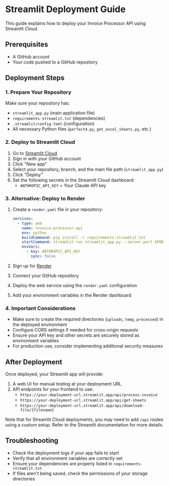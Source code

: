 # Streamlit Deployment Guide

This guide explains how to deploy your Invoice Processor API using Streamlit Cloud.

## Prerequisites

- A GitHub account
- Your code pushed to a GitHub repository

## Deployment Steps

### 1. Prepare Your Repository

Make sure your repository has:
- `streamlit_app.py` (main application file)
- `requirements-streamlit.txt` (dependencies)
- `.streamlit/config.toml` (configuration)
- All necessary Python files (`perfect4.py`, `get_excel_sheets.py`, etc.)

### 2. Deploy to Streamlit Cloud

1. Go to [Streamlit Cloud](https://streamlit.io/cloud)
2. Sign in with your GitHub account
3. Click "New app"
4. Select your repository, branch, and the main file path (`streamlit_app.py`)
5. Click "Deploy"
6. Set the following secrets in the Streamlit Cloud dashboard:
   - `ANTHROPIC_API_KEY` = Your Claude API key

### 3. Alternative: Deploy to Render

1. Create a `render.yaml` file in your repository:
   ```yaml
   services:
     - type: web
       name: invoice-processor-api
       env: python
       buildCommand: pip install -r requirements-streamlit.txt
       startCommand: streamlit run streamlit_app.py --server.port $PORT --server.address 0.0.0.0
       envVars:
         - key: ANTHROPIC_API_KEY
           sync: false
   ```

2. Sign up for [Render](https://render.com/)
3. Connect your GitHub repository
4. Deploy the web service using the `render.yaml` configuration
5. Add your environment variables in the Render dashboard

### 4. Important Considerations

- Make sure to create the required directories (`uploads`, `temp`, `processed`) in the deployed environment
- Configure CORS settings if needed for cross-origin requests
- Ensure your API key and other secrets are securely stored as environment variables
- For production use, consider implementing additional security measures

## After Deployment

Once deployed, your Streamlit app will provide:

1. A web UI for manual testing at your deployment URL
2. API endpoints for your frontend to use:
   - `https://your-deployment-url.streamlit.app/api/process-invoice`
   - `https://your-deployment-url.streamlit.app/api/get-sheets`
   - `https://your-deployment-url.streamlit.app/api/download-file/{filename}`

Note that for Streamlit Cloud deployments, you may need to add `/api` routes using a custom setup. Refer to the Streamlit documentation for more details.

## Troubleshooting

- Check the deployment logs if your app fails to start
- Verify that all environment variables are correctly set
- Ensure your dependencies are properly listed in `requirements-streamlit.txt`
- If files aren't being saved, check the permissions of your storage directories
